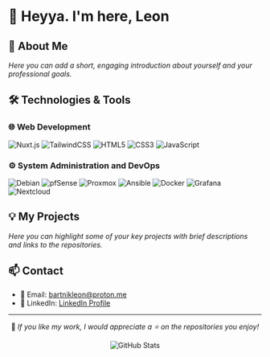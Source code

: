 # 👋 Heyya. I'm here, Leon

## 🌟 About Me
*Here you can add a short, engaging introduction about yourself and your professional goals.*

## 🛠️ Technologies & Tools
### 🌐 Web Development
![Nuxt.js](https://img.shields.io/badge/Nuxt.js-35495E?style=for-the-badge&logo=nuxt.js&logoColor=F7DF1E)
![TailwindCSS](https://img.shields.io/badge/Tailwind_CSS-06B6D4?style=for-the-badge&logo=tailwind-css&logoColor=F7DF1E)
![HTML5](https://img.shields.io/badge/HTML5-E34F26?style=for-the-badge&logo=html5&logoColor=F7DF1E)
![CSS3](https://img.shields.io/badge/CSS3-1572B6?style=for-the-badge&logo=css3&logoColor=F7DF1E)
![JavaScript](https://img.shields.io/badge/JavaScript-F7DF1E?style=for-the-badge&logo=javascript&logoColor=000000)

### ⚙️ System Administration and DevOps
![Debian](https://img.shields.io/badge/Debian-A81D33?style=for-the-badge&logo=debian&logoColor=F7DF1E)
![pfSense](https://img.shields.io/badge/pfSense-212121?style=for-the-badge&logoColor=F7DF1E)
![Proxmox](https://img.shields.io/badge/Proxmox-E57000?style=for-the-badge&logo=proxmox&logoColor=F7DF1E)
![Ansible](https://img.shields.io/badge/Ansible-1A1A1A?style=for-the-badge&logo=ansible&logoColor=F7DF1E)
![Docker](https://img.shields.io/badge/Docker-2496ED?style=for-the-badge&logo=docker&logoColor=F7DF1E)
![Grafana](https://img.shields.io/badge/Grafana-F46800?style=for-the-badge&logo=grafana&logoColor=F7DF1E)
![Nextcloud](https://img.shields.io/badge/Nextcloud-0082C9?style=for-the-badge&logo=nextcloud&logoColor=F7DF1E)

## 💡 My Projects
*Here you can highlight some of your key projects with brief descriptions and links to the repositories.*

## 📫 Contact
- 📧 Email: [bartnikleon@proton.me](mailto:bartnikleon@proton.me)
- 🔗 LinkedIn: [LinkedIn Profile](#)

---

<div align="center">

🌟 *If you like my work, I would appreciate a ⭐ on the repositories you enjoy!*

  <img src="https://github-readme-stats.vercel.app/api?username=L50N&include_all_commits=true&count_private=true&show_icons=true&line_height=20&title_color=F7DF1E&icon_color=F7DF1E&text_color=F7DF1E&bg_color=0D1117" alt="GitHub Stats"/>

</div>
